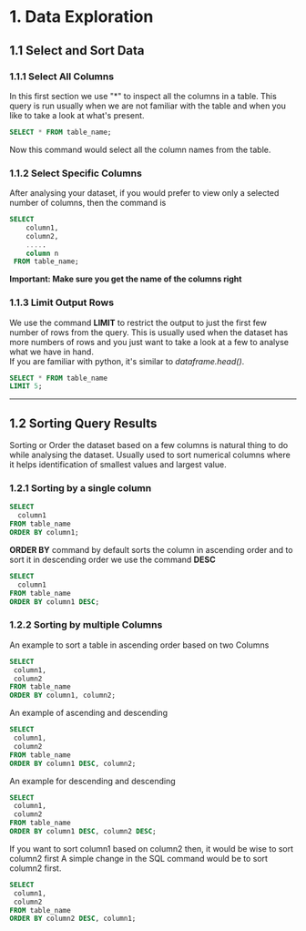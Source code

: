 # 1. Data Exploration

## 1.1 Select and Sort Data

### 1.1.1 Select All Columns
In this first section we use "*" to inspect all the columns in a table. This query is run usually when we are not familiar with the table and when you like to take a look at what's present.
```sql
SELECT * FROM table_name;
```
Now this command would select all the column names from the table.
### 1.1.2 Select Specific Columns
After analysing your dataset, if you would prefer to view only a selected number of columns, then the command is
```SQL
SELECT
    column1,
    column2,
    .....
    column n
 FROM table_name;
 ```
 **Important: Make sure you get the name of the columns right**
 ### 1.1.3 Limit Output Rows
 We use the command **LIMIT** to restrict the output to just the first few number of rows from the query. This is usually used when the dataset has more numbers of rows and you just want to take a look at a few to analyse what we have in hand. <br/> If you are familiar with python, it's similar to *dataframe.head()*.

 ```sql
SELECT * FROM table_name
LIMIT 5;
```
---

## 1.2 Sorting Query Results
Sorting or Order the dataset based on a few columns is natural thing to do while analysing the dataset. Usually used to sort numerical columns where it helps identification of smallest values and largest value.
### 1.2.1 Sorting by a single column
```sql
SELECT
  column1
FROM table_name
ORDER BY column1;
```
**ORDER BY** command by default sorts the column in ascending order and to sort it in descending order we use the command **DESC**
```SQL
SELECT
  column1
FROM table_name
ORDER BY column1 DESC;
```
### 1.2.2 Sorting by multiple Columns
 An example to sort a table in ascending order based on two Columns
 ```SQL
 SELECT
  column1,
  column2
FROM table_name
ORDER BY column1, column2;
```
 An example of ascending and descending
 ```SQL
 SELECT
  column1,
  column2
FROM table_name
ORDER BY column1 DESC, column2;
```
An example for descending and descending
```SQL
SELECT
 column1,
 column2
FROM table_name
ORDER BY column1 DESC, column2 DESC;
```

If you want to sort column1 based on column2 then, it would be wise to sort column2 first
A simple change in the SQL command would be to sort column2 first.

```SQL
SELECT
 column1,
 column2
FROM table_name
ORDER BY column2 DESC, column1;
```
